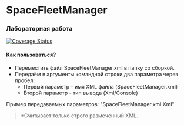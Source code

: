 # SpaceFleetManager
### Лабораторная работа
[![Coverage Status](https://coveralls.io/repos/github/enerdje/SpaceFleetManager/badge.svg?branch=master)](https://coveralls.io/github/enerdje/SpaceFleetManager?branch=master)
#### Как пользоваться?
+ Переместить файл SpaceFleetManager.xml в папку со сборкой.
+ Передаём в аргументы командной строки два параметра через пробел:
  + Первый параметр - имя XML файла (SpaceFleetManager.xml)
  + Второй параметр - тип вывода (Xml/Console)

Пример передаваемых параметров: "SpaceFleetManager.xml Xml"
> *Считывает только строго размеченный XML.
